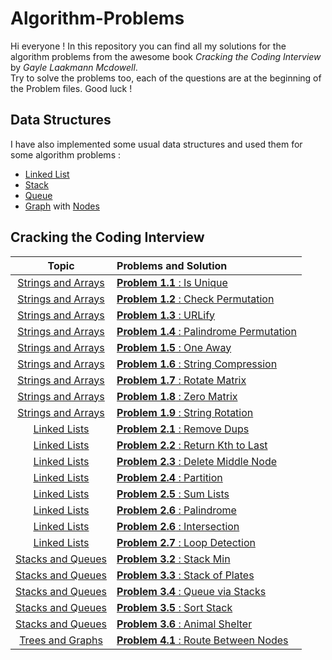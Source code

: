 # Algorithm-Problems
Hi everyone ! In this repository you can find all my solutions for the algorithm problems from the awesome book *Cracking the Coding Interview* by *Gayle Laakmann Mcdowell*.
</br>Try to solve the problems too, each of the questions are at the beginning of the Problem files.
Good luck ! 

## Data Structures
I have also implemented some usual data structures and used them for some algorithm problems :
- [Linked List](https://github.com/LBeast13/Algorithm-Problems/tree/master/Linked%20Lists/LinkedList.java) 
- [Stack](https://github.com/LBeast13/Algorithm-Problems/tree/master/Stacks%20and%20Queues/Stack.java) 
- [Queue](https://github.com/LBeast13/Algorithm-Problems/tree/master/Stacks%20and%20Queues/Queue.java) 
- [Graph](https://github.com/LBeast13/Algorithm-Problems/tree/master/Trees%20and%20Graphs/Graph.java) with [Nodes](https://github.com/LBeast13/Algorithm-Problems/tree/master/Trees%20and%20Graphs/Node.java)

## Cracking the Coding Interview

|                                                  Topic                                                 |                                                        Problems and Solution                                                                  | 
|:------------------------------------------------------------------------------------------------------:|:----------------------------------------------------------------------------------------------------------------------------------------------|
| [Strings and Arrays](https://github.com/LBeast13/Algorithm-Problems/tree/master/String%20and%20Arrays) | [**Problem 1.1** : Is Unique](https://github.com/LBeast13/Algorithm-Problems/blob/master/String%20and%20Arrays/Problem1_1.java)               |
| [Strings and Arrays](https://github.com/LBeast13/Algorithm-Problems/tree/master/String%20and%20Arrays) | [**Problem 1.2** : Check Permutation](https://github.com/LBeast13/Algorithm-Problems/blob/master/String%20and%20Arrays/Problem1_2.java)       |
| [Strings and Arrays](https://github.com/LBeast13/Algorithm-Problems/tree/master/String%20and%20Arrays) | [**Problem 1.3** : URLify](https://github.com/LBeast13/Algorithm-Problems/blob/master/String%20and%20Arrays/Problem1_3.java)                  |
| [Strings and Arrays](https://github.com/LBeast13/Algorithm-Problems/tree/master/String%20and%20Arrays) | [**Problem 1.4** : Palindrome Permutation](https://github.com/LBeast13/Algorithm-Problems/blob/master/String%20and%20Arrays/Problem1_4.java)  |
| [Strings and Arrays](https://github.com/LBeast13/Algorithm-Problems/tree/master/String%20and%20Arrays) | [**Problem 1.5** : One Away](https://github.com/LBeast13/Algorithm-Problems/blob/master/String%20and%20Arrays/Problem1_5.java)                |
| [Strings and Arrays](https://github.com/LBeast13/Algorithm-Problems/tree/master/String%20and%20Arrays) | [**Problem 1.6** : String Compression](https://github.com/LBeast13/Algorithm-Problems/blob/master/String%20and%20Arrays/Problem1_6.java)      |
| [Strings and Arrays](https://github.com/LBeast13/Algorithm-Problems/tree/master/String%20and%20Arrays) | [**Problem 1.7** : Rotate Matrix](https://github.com/LBeast13/Algorithm-Problems/blob/master/String%20and%20Arrays/Problem1_7.java)           |
| [Strings and Arrays](https://github.com/LBeast13/Algorithm-Problems/tree/master/String%20and%20Arrays) | [**Problem 1.8** : Zero Matrix](https://github.com/LBeast13/Algorithm-Problems/blob/master/String%20and%20Arrays/Problem1_8.java)             |
| [Strings and Arrays](https://github.com/LBeast13/Algorithm-Problems/tree/master/String%20and%20Arrays) | [**Problem 1.9** : String Rotation](https://github.com/LBeast13/Algorithm-Problems/blob/master/String%20and%20Arrays/Problem1_9.java)         |
| [Linked Lists](https://github.com/LBeast13/Algorithm-Problems/tree/master/Linked%20Lists)              | [**Problem 2.1** : Remove Dups](https://github.com/LBeast13/Algorithm-Problems/blob/master/Linked%20Lists/Problem2_1.java)                    |
| [Linked Lists](https://github.com/LBeast13/Algorithm-Problems/tree/master/Linked%20Lists)              | [**Problem 2.2** : Return Kth to Last](https://github.com/LBeast13/Algorithm-Problems/blob/master/Linked%20Lists/Problem2_2.java)             |
| [Linked Lists](https://github.com/LBeast13/Algorithm-Problems/tree/master/Linked%20Lists)              | [**Problem 2.3** : Delete Middle Node](https://github.com/LBeast13/Algorithm-Problems/blob/master/Linked%20Lists/Problem2_3.java)             |
| [Linked Lists](https://github.com/LBeast13/Algorithm-Problems/tree/master/Linked%20Lists)              | [**Problem 2.4** : Partition](https://github.com/LBeast13/Algorithm-Problems/blob/master/Linked%20Lists/Problem2_4.java)                      |
| [Linked Lists](https://github.com/LBeast13/Algorithm-Problems/tree/master/Linked%20Lists)              | [**Problem 2.5** : Sum Lists](https://github.com/LBeast13/Algorithm-Problems/blob/master/Linked%20Lists/Problem2_5.java)                      |
| [Linked Lists](https://github.com/LBeast13/Algorithm-Problems/tree/master/Linked%20Lists)              | [**Problem 2.6** : Palindrome](https://github.com/LBeast13/Algorithm-Problems/blob/master/Linked%20Lists/Problem2_6.java)                     |
| [Linked Lists](https://github.com/LBeast13/Algorithm-Problems/tree/master/Linked%20Lists)              | [**Problem 2.6** : Intersection](https://github.com/LBeast13/Algorithm-Problems/blob/master/Linked%20Lists/Problem2_7.java)                   |
| [Linked Lists](https://github.com/LBeast13/Algorithm-Problems/tree/master/Linked%20Lists)              | [**Problem 2.7** : Loop Detection](https://github.com/LBeast13/Algorithm-Problems/blob/master/Linked%20Lists/Problem2_8.java)                 |
| [Stacks and Queues](https://github.com/LBeast13/Algorithm-Problems/tree/master/Stacks%20and%20Queues)  | [**Problem 3.2** : Stack Min](https://github.com/LBeast13/Algorithm-Problems/blob/master/Stacks%20and%20Queues/StackMin.java)                 |
| [Stacks and Queues](https://github.com/LBeast13/Algorithm-Problems/tree/master/Stacks%20and%20Queues)  | [**Problem 3.3** : Stack of Plates](https://github.com/LBeast13/Algorithm-Problems/blob/master/Stacks%20and%20Queues/SetOfStacks.java)        |
| [Stacks and Queues](https://github.com/LBeast13/Algorithm-Problems/tree/master/Stacks%20and%20Queues)  | [**Problem 3.4** : Queue via Stacks](https://github.com/LBeast13/Algorithm-Problems/blob/master/Stacks%20and%20Queues/QueueViaStacks.java)    |
| [Stacks and Queues](https://github.com/LBeast13/Algorithm-Problems/tree/master/Stacks%20and%20Queues)  | [**Problem 3.5** : Sort Stack](https://github.com/LBeast13/Algorithm-Problems/blob/master/Stacks%20and%20Queues/Problem3_5.java)              |
| [Stacks and Queues](https://github.com/LBeast13/Algorithm-Problems/tree/master/Stacks%20and%20Queues)  | [**Problem 3.6** : Animal Shelter](https://github.com/LBeast13/Algorithm-Problems/blob/master/Stacks%20and%20Queues/Problem%203_6)            |
| [Trees and Graphs](https://github.com/LBeast13/Algorithm-Problems/tree/master/Trees%20and%20Graphs)    | [**Problem 4.1** : Route Between Nodes](https://github.com/LBeast13/Algorithm-Problems/blob/master/Trees%20and%20Graphs/Problem4_1.java)      |
